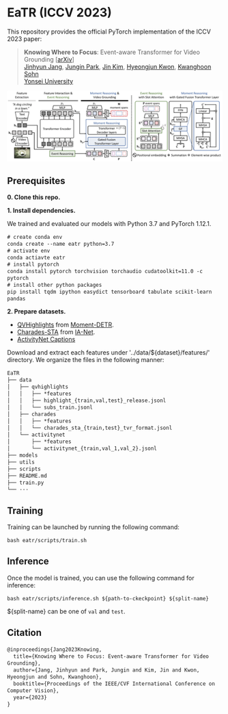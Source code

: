 # EaTR (ICCV 2023)

This repository provides the official PyTorch implementation of the ICCV 2023 paper:
> **Knowing Where to Focus**: Event-aware Transformer for Video Grounding \[[arXiv](https://arxiv.org/abs/)\]<br>
> [Jinhyun Jang](https://jinhyunj.github.io/), [Jungin Park](https://park-jungin.github.io/), [Jin Kim](https://genie-kim.github.io/), [Hyeongjun Kwon](https://kwonjunn01.github.io/), [Kwanghoon Sohn](http://diml.yonsei.ac.kr/professor/)<br>
> [Yonsei University](https://www.yonsei.ac.kr/sc/index.jsp)


<p align="center">
  <img src="model_overview.png"/>
</p>


## Prerequisites

<b>0. Clone this repo.</b>

<b>1. Install dependencies.</b>

We trained and evaluated our models with Python 3.7 and PyTorch 1.12.1.
```
# create conda env
conda create --name eatr python=3.7
# activate env
conda actiavte eatr
# install pytorch
conda install pytorch torchvision torchaudio cudatoolkit=11.0 -c pytorch
# install other python packages
pip install tqdm ipython easydict tensorboard tabulate scikit-learn pandas
```

<b>2. Prepare datasets.</b>

- [QVHighlights](https://drive.google.com/file/d/1Hiln02F1NEpoW8-iPZurRyi-47-W2_B9/view?usp=sharing) from [Moment-DETR](https://github.com/jayleicn/moment_detr).
- [Charades-STA](https://app.box.com/s/h0sxa5klco6qve5ahnz50ly2nksmuedw/folder/138545516584) from [IA-Net](https://github.com/liudaizong/IA-Net).
- [ActivityNet Captions](http://activity-net.org/challenges/2016/download.html#c3d)

Download and extract each features under '../data/${dataset}/features/' directory.
We organize the files in the following manner:
```
EaTR
├── data
│   ├── qvhighlights
│   │   ├── *features
│   │   ├── highlight_{train,val,test}_release.jsonl
│   │   └── subs_train.jsonl
│   ├── charades
│   │   ├── *features
│   │   └── charades_sta_{train,test}_tvr_format.jsonl
│   └── activitynet
│       ├── *features
│       └── activitynet_{train,val_1,val_2}.jsonl
├── models
├── utils
├── scripts
├── README.md
├── train.py
└── ···
```


## Training

Training can be launched by running the following command:
```
bash eatr/scripts/train.sh 
```

## Inference
Once the model is trained, you can use the following command for inference:
```
bash eatr/scripts/inference.sh ${path-to-ckeckpoint} ${split-name}  
``` 
${split-name} can be one of `val` and `test`.

## Citation
```
@inproceedings{Jang2023Knowing,
  title={Knowing Where to Focus: Event-aware Transformer for Video Grounding},
  author={Jang, Jinhyun and Park, Jungin and Kim, Jin and Kwon, Hyeongjun and Sohn, Kwanghoon},
  booktitle={Proceedings of the IEEE/CVF International Conference on Computer Vision},
  year={2023}
}
```
